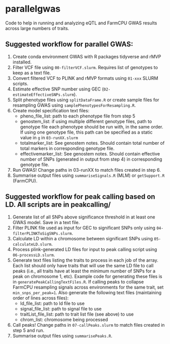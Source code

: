 # parallelgwas
Code to help in running and analyzing eQTL and FarmCPU GWAS results across large numbers of traits.

## Suggested workflow for parallel GWAS: 
1. Create conda environment GWAS with R packages tidyverse and rMVP installed.
2. Filter VCF file using ``00-filterVCF.slurm``. Requires list of genotypes to keep as a text file.
3. Convert filtered VCF to PLINK and rMVP formats using ``01-xxx`` SLURM scripts.
4. Estimate effective SNP number using GEC (``02-estimateEffectiveSNPs.slurm``).
5. Split phenotype files using ``splitDataFrame.R`` or create sample files for resampling GWAS using ``samplePhenotypesForResampling.R``.
6. Create model specification text files:
   - pheno_file_list: path to each phenotype file from step 5
   - genostem_list: if using multiple different genotype files, path to genotype file each phenotype should be run with, in the same order. If using one genotype file, this path can be specified as a static value in `g` in ``03-runXX.slurm``
   - totalmarker_list: See genostem notes. Should contain total number of total markers in corresponding genotype file.
   - effectivemarker_list: See genostem notes. Should contain effective number of SNPs (generated in output from step 4) in corresponding genotype file.
7. Run GWAS! Change paths in 03-runXX to match files created in step 6.
8. Summarise output files using ``summariseSignals.R`` (MLM) or ``getSupport.R`` (FarmCPU).

## Suggested workflow for peak calling based on LD. All scripts are in peakcalling/
1. Generate list of all SNPs above significance threshold in at least one GWAS model. Save in a text file. 
2. Filter PLINK file used as input for GEC to significant SNPs only using ``04-filterPLINKToSigSNPs.slurm``.
3. Calculate LD within a chromosome between significant SNPs using ``05-calculateLD.slurm``.
4. Process plink-generated LD files for input to peak calling script using ``06-processLD.slurm``.
5. Generate text files listing the  traits to process in each job of the array. Each list should only have traits that will use the same LD file to call peaks (i.e., all traits have at least the minimum number of SNPs for a peak on chromosome 1, etc). Example code for generating these files is in ``generatePeakCallingTextFiles.R``. If calling peaks to collapse FarmCPU resampling signals across environments for the same trait, set ``min_snps_per_peak=1``. Also generate the following text files (maintaining order of lines across files): 
   - ld_file_list: path to ld file to use 
   - signal_file_list: path to signal file to use
   - traitList_file_list: path to trait list file (see above) to use
   - chrom_list: chromosome being processed 
6. Call peaks! Change paths in ``07-callPeaks.slurm`` to match files created in step 5 and run. 
7. Summarise output files using ``summarisePeaks.R``.

